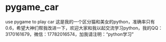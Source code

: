 # pygame_car
use pygame to play car
这是我的一个区分猫和美女的python，准确率只有0.6，希望大神们帮我改进一下，欢迎大家和我以起交流学习python，我的QQ：3170161679，微信：17782016574，加我请注明：“python学习”
